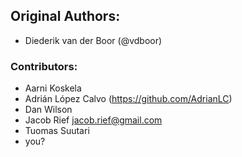 ## Original Authors:

* Diederik van der Boor (@vdboor)

### Contributors:

* Aarni Koskela
* Adrián López Calvo (https://github.com/AdrianLC)
* Dan Wilson
* Jacob Rief <jacob.rief@gmail.com>
* Tuomas Suutari
* you?
